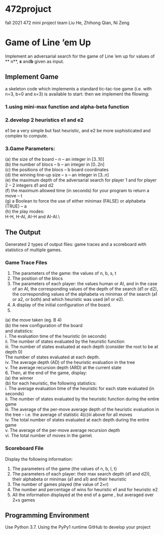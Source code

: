 # 472projuct
fall 2021 472 mini project team
Liu He, Zhihong Qian, Ni Zeng
# Game of Line ’em Up

Implement an adversarial search for the game of Line ’em up for values of ** n**, **s** and**b** given as input.


## Implement Game
a skeleton code which implements a standard tic-tac-toe game (i.e. with n=3, b=0 and s=3) is available to start: then we implement the fllowing:


### 1.using mini-max function and alpha-beta function
### 2.develop 2 heuristics e1 and e2 
e1 be a very simple but fast heuristic, and e2 be more sophisticated and complex to compute.
### 3.Game Parameters: 
(a) the size of the board – n – an integer in [3..10]\
(b) the number of blocs – b – an integer in [0..2n]\
(c) the positions of the blocs – b board coordinates\
(d) the winning line-up size – s – an integer in [3..n]\
(e) the maximum depth of the adversarial search for player 1 and for player 2 – 2 integers d1 and d2 \
(f) the maximum allowed time (in seconds) for your program to return a move – t\
(g) a Boolean to force the use of either minimax (FALSE) or alphabeta (TRUE) – a \
(h) the play modes: \
H-H, H-AI, AI-H and AI-AI.\



## The Output

Generated 2 types of output ﬁles: game traces and a scoreboard with statistics of multiple games. 

### Game Trace Files

1.	The parameters of the game: the values of n, b, s, t
2.	The position of the blocs
3.	The parameters of each player: the values human or AI, and in the case of an AI, the corresponding values of the depth of the search (d1 or d2), the corresponding values of     the alphabeta vs minimax of the search (a1 or a2, or both) and which heuristic was used (e1 or e2).
4.	A display of the initial conﬁguration of the board.
5.
(a) the move taken (eg. B 4)\
(b) the new conﬁguration of the board\
and statistics:\
i.	The evaluation time of the heuristic (in seconds)\
ii.	The number of states evaluated by the heuristic function\
iii.	The number of states evaluated at each depth (consider the root to be at depth 0)\
The number of states evaluated at each depth. \
iv.	The average depth (AD) of the heuristic evaluation in the tree\
v.	The average recursion depth (ARD) at the current state\
6.	Then, at the end of the game, display:\
(a) the winner\
(b) for each heuristic, the following statistics:\
i.	The average evaluation time of the heuristic for each state evaluated (in seconds)\
ii.	The number of states evaluated by the heuristic function during the entire game\
iii. The average of the per-move average depth of the heuristic evaluation in the tree – i.e. the average of statistic 4(c)iii above for all moves\
iv.	The total number of states evaluated at each depth during the entire game\
v.	The average of the per-move average recursion depth \
vi.	The total number of moves in the game\

### Scoreboard File
Display the following information:
1.	The parameters of the game (the values of n, b, l, t)
2.	The parameters of each player: their max search depth (d1 and d2)), their alphabeta or minimax (a1 and a1) and their heuristic
3.	The number of games played (the value of 2×r)
4.	The number and percentage of wins for heuristic e1 and for heuristic e2
5.	All the information displayed at the end of a game , but averaged over 2×s games
## Programming Environment
Use Python 3.7. Using the PyPy1 runtime
GitHub to develop your project
